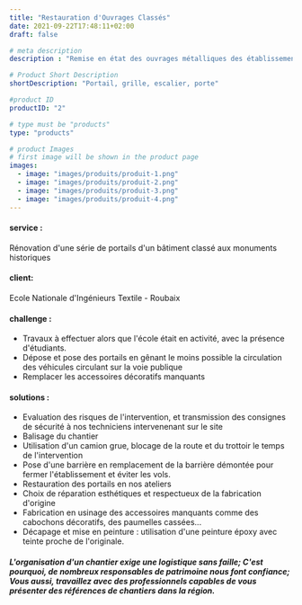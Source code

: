 ```yaml
---
title: "Restauration d'Ouvrages Classés"
date: 2021-09-22T17:48:11+02:00
draft: false

# meta description
description : "Remise en état des ouvrages métalliques des établissements classés aux monuments historiques"

# Product Short Description
shortDescription: "Portail, grille, escalier, porte"

#product ID
productID: "2"

# type must be "products"
type: "products"

# product Images
# first image will be shown in the product page
images:
  - image: "images/produits/produit-1.png"
  - image: "images/produits/produit-2.png"
  - image: "images/produits/produit-3.png"
  - image: "images/produits/produit-4.png"
---
```


#### service :
Rénovation d'une série de portails d'un bâtiment classé aux monuments historiques
#### client: 
Ecole Nationale d'Ingénieurs Textile - Roubaix
#### challenge :
* Travaux à effectuer alors que l'école était en activité, avec la présence d'étudiants.
* Dépose et pose des portails en gênant le moins possible la circulation des véhicules circulant sur la voie publique
* Remplacer les accessoires décoratifs manquants  
#### solutions :
* Evaluation des risques de l'intervention, et transmission des consignes de sécurité à nos techniciens intervenenant sur le site
* Balisage du chantier
* Utilisation d'un camion grue, blocage de la route et du trottoir le temps de l'intervention
* Pose d'une barrière en remplacement de la barrière démontée pour fermer l'établissement et éviter les vols.
* Restauration des portails en nos ateliers 
* Choix de réparation esthétiques et respectueux de la fabrication d'origine
* Fabrication en usinage des accessoires manquants comme des cabochons décoratifs, des paumelles cassées... 
* Décapage et mise en peinture : utilisation d'une peinture époxy avec teinte proche de l'originale.


##### L'organisation d'un chantier exige une logistique sans faille; C'est pourquoi, de nombreux responsables de patrimoine nous font confiance; Vous aussi, travaillez avec des professionnels capables de vous présenter des références de chantiers dans la région.
